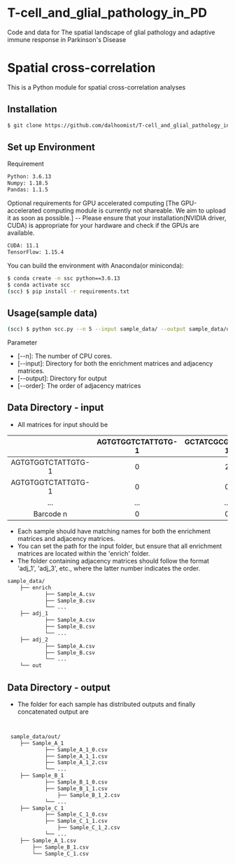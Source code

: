 # T-cell_and_glial_pathology_in_PD
Code and data for The spatial landscape of glial pathology and adaptive immune response in Parkinson's Disease 

# Spatial cross-correlation
This is a Python module for spatial cross-correlation analyses

## Installation
```bash
$ git clone https://github.com/dalhoomist/T-cell_and_glial_pathology_in_PD.git
```

## Set up Environment
Requirement
```bash
Python: 3.6.13
Numpy: 1.18.5
Pandas: 1.1.5
```
Optional requirements for GPU accelerated computing
[The GPU-accelerated computing module is currently not shareable. We aim to upload it as soon as possible.]
-- Please ensure that your installation(NVIDIA driver, CUDA) is appropriate for your hardware and check if the GPUs are available.
```bash
CUDA: 11.1
TensorFlow: 1.15.4
```
You can build the environment with Anaconda(or miniconda):
```bash
$ conda create -n ssc python==3.6.13
$ conda activate scc
(scc) $ pip install -r requirements.txt
```

## Usage(sample data)

```bash
(scc) $ python scc.py --n 5 --input sample_data/ --output sample_data/out/ --order 1
```
Parameter
- [--n]: The number of CPU cores.
- [--input]: Directory for both the enrichment matrices and adjacency matrices.
- [--output]: Directory for output
- [--order]: The order of adjacency matrices

## Data Directory - input
- All matrices for input should be

|  | AGTGTGGTCTATTGTG-1 | GCTATCGCGGCGCAAC-1 |  ... |Barcode n|
| :----:| :----: | :----: |  :----: | :----: | 
|AGTGTGGTCTATTGTG-1|0|2|...|0|  
|AGTGTGGTCTATTGTG-1|0|0|...|1|
|...|...|...|...|...|
|Barcode n|0|0|...|0|

  
- Each sample should have matching names for both the enrichment matrices and adjacency matrices.
- You can set the path for the input folder, but ensure that all enrichment matrices are located within the 'enrich' folder.
- The folder containing adjacency matrices should follow the format 'adj_1', 'adj_3', etc., where the latter number indicates the order.

```bash
sample_data/
	├── enrich
    		├── Sample_A.csv
    		├── Sample_B.csv
    		└── ...
	├── adj_1
    		├── Sample_A.csv
    		├── Sample_B.csv
    		└── ...
	├── adj_2
    		├── Sample_A.csv
    		├── Sample_B.csv
    		└── ...
	└── out
```
## Data Directory - output

- The folder for each sample has distributed outputs and finally concatenated output are

```bash


 sample_data/out/
	├── Sample_A_1
    		├── Sample_A_1_0.csv
    		├── Sample_A_1_1.csv
     		├── Sample_A_1_2.csv
    		└── ...
	├── Sample_B_1
    		├── Sample_B_1_0.csv
    		├── Sample_B_1_1.csv
                ├── Sample_B_1_2.csv
    		└── ...
	├── Sample_C_1
    		├── Sample_C_1_0.csv
    		├── Sample_C_1_1.csv
                ├── Sample_C_1_2.csv
    		└── ...
	├── Sample_A_1.csv
        ├── Sample_B_1.csv
        └── Sample_C_1.csv
```
